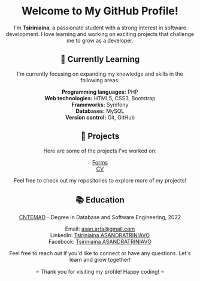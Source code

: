 <h1 align="center">Welcome to My GitHub Profile!</h1>

<p align="center">I'm <b>Tsiriniaina</b>, a passionate student with a strong interest in software development. I love learning and working on exciting projects that challenge me to grow as a developer.</p>

<h2 align="center">🌱 Currently Learning</h2>

<p align="center">I'm currently focusing on expanding my knowledge and skills in the following areas:</p>

<p align="center">
  <b>Programming languages:</b> PHP<br>
  <b>Web technologies:</b> HTML5, CSS3, Bootstrap<br>
  <b>Frameworks:</b> Symfony<br>
  <b>Databases:</b> MySQL<br>
  <b>Version control:</b> Git, GitHub<br>
  </p>
  
  <h2 align="center">💼 Projects</h2>
  <p align="center">Here are some of the projects I've worked on:</p>

<p align="center">
  <a href="https://github.com/DTC-Formation/creation-page-fokontany-Nava19">Forms</a><br>
  <a href="https://github.com/Nava19/DTCdevoir1">CV</a><br>
</p>

<p align="center">Feel free to check out my repositories to explore more of my projects!</p>

<h2 align="center">📚 Education</h2>

<p align="center">
  <a href="http://www.cntemad.mg/">CNTEMAD</a> - Degree in Database and Software Engineering, 2022<br>
</p>
<p align="center">
  Email: <a href="mailto:asan.arta@gmzil.com">asan.arta@gmail.com</a><br>
  LinkedIn: <a href="linkedin.com/in/tsiriniaina-asandratriniavo-81152023b">Tsiriniaina ASANDRATRINIAVO</a><br>
  Facebook: <a href="https://www.facebook.com/tsiry.asandratriniavo">Tsiriniaina ASANDRATRINIAVO</a>
</p>

<p align="center">Feel free to reach out if you'd like to connect or have any questions. Let's learn and grow together!</p>

<p align="center">⭐️ Thank you for visiting my profile! Happy coding! ⭐️</p>

 

<!--
### Hi there 👋
**Nava19/Nava19** is a ✨ _special_ ✨ repository because its `README.md` (this file) appears on your GitHub profile.

Here are some ideas to get you started:

- 🔭 I’m currently working on ...
- 🌱 I’m currently learning ...
- 👯 I’m looking to collaborate on ...
- 🤔 I’m looking for help with ...
- 💬 Ask me about ...
- 📫 How to reach me: ...
- 😄 Pronouns: ...
- ⚡ Fun fact: ...
-->
